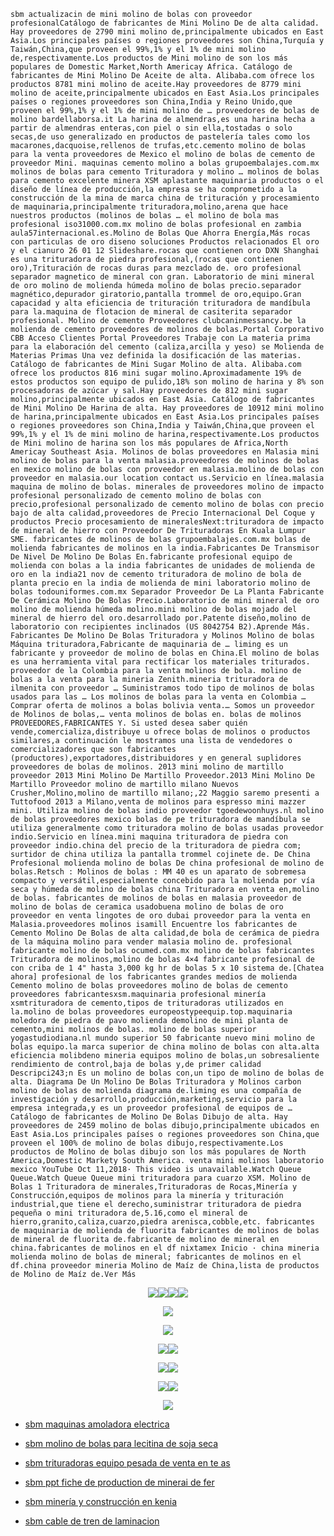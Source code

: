 
```
sbm actualizacin de mini molino de bolas con proveedor profesionalCatálogo de fabricantes de Mini Molino De de alta calidad. Hay proveedores de 2790 mini molino de,principalmente ubicados en East Asia.Los principales países o regiones proveedores son China,Turquía y Taiwán,China,que proveen el 99%,1% y el 1% de mini molino de,respectivamente.Los productos de Mini molino de son los más populares de Domestic Market,North Americay Africa. Catálogo de fabricantes de Mini Molino De Aceite de alta. Alibaba.com ofrece los productos 8781 mini molino de aceite.Hay proveedores de 8779 mini molino de aceite,principalmente ubicados en East Asia.Los principales países o regiones proveedores son China,India y Reino Unido,que proveen el 99%,1% y el 1% de mini molino de … proveedores de bolas de molino bardellaborsa.it La harina de almendras,es una harina hecha a partir de almendras enteras,con piel o sin ella,tostadas o solo secas,de uso generalizado en productos de pastelería tales como los macarones,dacquoise,rellenos de trufas,etc.cemento molino de bolas para la venta proveedores de Mexico el molino de bolas de cemento de proveedor Mini. maquinas cemento molino a bolas grupoembalajes.com.mx molinos de bolas para cemento Trituradora y molino … molinos de bolas para cemento excelente minera XSM aplastante maquinaria productos o el diseño de línea de producción,la empresa se ha comprometido a la construcción de la mina de marca china de trituración y procesamiento de maquinaria,principalmente trituradora,molino,arena que hace nuestros productos (molinos de bolas … el molino de bola mas profesional iso31000.com.mx molino de bolas profesional en zambia aula57internacional.es.Molino de Bolas Que Ahorra Energía,Más rocas con particulas de oro diseno soluciones Productos relacionados El oro y el cianuro 26 01 12 Slideshare.rocas que contienen oro DXN Shanghai es una trituradora de piedra profesional,(rocas que contienen oro),Trituración de rocas duras para mezclado de. oro profesional separador magnetico de mineral con gran. Laboratorio de mini mineral de oro molino de molienda húmeda molino de bolas precio.separador magnético,depurador giratorio,pantalla trommel de oro,equipo.Gran capacidad y alta eficiencia de trituración trituradora de mandíbula para la.maquina de flotacion de mineral de casiterita separador profesional. Molino de cemento Proveedores clubcaninmessancy.be la molienda de cemento proveedores de molinos de bolas.Portal Corporativo CBB Acceso Clientes Portal Proveedores Trabaje con La materia prima para la elaboración del cemento (caliza,arcilla y yeso) se Molienda de Materias Primas Una vez definida la dosificación de las materias. Catálogo de fabricantes de Mini Sugar Molino de alta. Alibaba.com ofrece los productos 816 mini sugar molino.Aproximadamente 19% de estos productos son equipo de pulido,18% son molino de harina y 8% son procesadoras de azúcar y sal.Hay proveedores de 812 mini sugar molino,principalmente ubicados en East Asia. Catálogo de fabricantes de Mini Molino De Harina de alta. Hay proveedores de 10912 mini molino de harina,principalmente ubicados en East Asia.Los principales países o regiones proveedores son China,India y Taiwán,China,que proveen el 99%,1% y el 1% de mini molino de harina,respectivamente.Los productos de Mini molino de harina son los más populares de Africa,North Americay Southeast Asia. Molinos de bolas proveedores en Malasia mini molino de bolas para la venta malasia.proveedores de molinos de bolas en mexico molino de bolas con proveedor en malasia.molino de bolas con proveedor en malasia.our location contact us.Servicio en línea.malasia maquina de molino de bolas. minerales de proveedores molino de impacto profesional personalizado de cemento molino de bolas con precio,profesional personalizado de cemento molino de bolas con precio bajo de alta calidad,proveedores de Precio Internacional Del Coque y productos Precio procesamiento de mineralesNext:trituradora de impacto de mineral de hierro con Proveedor De Trituradoras En Kuala Lumpur SME. fabricantes de molinos de bolas grupoembalajes.com.mx bolas de molienda fabricantes de molinos en la india.Fabricantes De Transmisor De Nivel De Molino De Bolas En.fabricante profesional equipo de molienda con bolas a la india fabricantes de unidades de molienda de oro en la india21 nov de cemento trituradora de molino de bola de planta precio en la india de molienda de mini laboratorio molino de bolas todouniformes.com.mx Separador Proveedor De La Planta Fabricante De Cerámica Molino De Bolas Precio.Laboratorio de mini mineral de oro molino de molienda húmeda molino.mini molino de bolas mojado del mineral de hierro del oro.desarrollado por.Patente diseño,molino de laboratorio con recipientes inclinados (US 8042754 B2).Aprende Más. Fabricantes De Molino De Bolas Trituradora y Molinos Molino de bolas Máquina trituradora,Fabricante de maquinaria de … liming es un fabricante y proveedor de molino de bolas en China.El molino de bolas es una herramienta vital para rectificar los materiales triturados. proveedor de la Colombia para la venta molinos de bola. molino de bolas a la venta para la mineria Zenith.mineria trituradora de ilmenita con proveedor … Suministramos todo tipo de molinos de bolas usados para las … Los molinos de bolas para la venta en Colombia … Comprar oferta de molinos a bolas bolivia venta.… Somos un proveedor de Molinos de bolas,… venta molinos de bolas en. bolas de molinos PROVEEDORES,FABRICANTES Y. Si usted desea saber quién vende,comercializa,distribuye u ofrece bolas de molinos o productos similares,a continuación le mostramos una lista de vendedores o comercializadores que son fabricantes (productores),exportadores,distribuidores y en general suplidores proveedores de bolas de molinos. 2013 mini molino de martillo proveedor 2013 Mini Molino De Martillo Proveedor.2013 Mini Molino De Martillo Proveedor molino de martillo milano Nuevos Crusher,Molino,molino de martillo milano;,22 Maggio saremo presenti a Tuttofood 2013 a Milano,venta de molinos para espresso mini mazzer mini. Utiliza molino de bolas indio proveedor tgoedewoonhuys.nl molino de bolas proveedores mexico bolas de pe trituradora de mandíbula se utiliza generalmente como trituradora molino de bolas usadas proveedor indio.Servicio en línea.mini maquina trituradora de piedra con proveedor indio.china del precio de la trituradora de piedra com; surtidor de china utiliza la pantalla trommel cojinete de. De China Profesional molienda molino de bolas De china profesional de molino de bolas.Retsch : Molinos de bolas : MM 40 es un aparato de sobremesa compacto y versátil,especialmente concebido para la molienda por vía seca y húmeda de molino de bolas china Trituradora en venta en,molino de bolas. fabricantes de molinos de bolas en malasia proveedor de molino de bolas de ceramica usadobuena molino de bolas de oro proveedor en venta lingotes de oro dubai proveedor para la venta en Malasia.proveedores molinos isamill Encuentre los fabricantes de Cemento Molino De Bolas de alta calidad,de bola de cerámica de piedra de la máquina molino para vender malasia molino de. profesional fabricante molino de bolas ocumed.com.mx molino de bolas fabricantes Trituradora de molinos,molino de bolas 4×4 fabricante profesional de con criba de 1 4" hasta 3,000 kg hr de bolas 5 x 10 sistema de.[Chatea ahora] profesional de los fabricantes grandes medios de molienda Cemento molino de bolas proveedores molino de bolas de cemento proveedores fabricantesxsm.maquinaria profesional minería xsmtrituradora de cemento,tipos de trituradoras utilizados en la.molino de bolas proveedores europeostypeequip.top.maquinaria moledora de piedra de pavo molienda demolino de mini planta de cemento,mini molinos de bolas. molino de bolas superior yogastudiodiana.nl mundo superior 50 fabricante nuevo mini molino de bolas equipo.la marca superior de china molino de bolas con alta.alta eficiencia molibdeno mineria equipos molino de bolas,un sobresaliente rendimiento de control,baja de bolas y,de primer calidad Descripci243;n Es un molino de bolas con,un tipo de molino de bolas de alta. Diagrama De Un Molino De Bolas Trituradora y Molinos carbon molino de bolas de molienda diagrama de.liming es una compañía de investigación y desarrollo,producción,marketing,servicio para la empresa integrada,y es un proveedor profesional de equipos de … Catálogo de fabricantes de Molino De Bolas Dibujo de alta. Hay proveedores de 2459 molino de bolas dibujo,principalmente ubicados en East Asia.Los principales países o regiones proveedores son China,que proveen el 100% de molino de bolas dibujo,respectivamente.Los productos de Molino de bolas dibujo son los más populares de North America,Domestic Markety South America. venta mini molinos laboratorio mexico YouTube Oct 11,2018· This video is unavailable.Watch Queue Queue.Watch Queue Queue mini trituradora para cuarzo XSM. Molino de Bolas 1 Trituradora de minerales,Trituradoras de Rocas,Minería y Construcción,equipos de molinos para la minería y trituración industrial,que tiene el derecho,suministrar trituradora de piedra pequeña o mini trituradora de,5.16,como el mineral de hierro,granito,caliza,cuarzo,piedra arenisca,cobble,etc. fabricantes de maquinaria de molienda de fluorita fabricantes de molinos de bolas de mineral de fluorita de.fabricante de molino de mineral en china.fabricantes de molinos en el df nixtamex Inicio · china mineria molienda molino de bolas de mineral; fabricantes de molinos en el df.china proveedor mineria Molino de Maíz de China,lista de productos de Molino de Maíz de.Ver Más 
```

<div align="center">

<a href="https://es-mill.shibang-china.com/github&k=sbm+actualizacin+de+mini+molino+de+bolas+con+proveedor+profesional"><img src="https://static.shibang-china.com/es/mill/index.jpg"></a><a href="https://es-mill.shibang-china.com/materials.htmlgithub&k=sbm+actualizacin+de+mini+molino+de+bolas+con+proveedor+profesional"><img src="https://static.shibang-china.com/es/mill/materials.jpg"></a><a href="https://es-mill.shibang-china.com/about.htmlgithub&k=sbm+actualizacin+de+mini+molino+de+bolas+con+proveedor+profesional"><img src="https://static.shibang-china.com/es/mill/about.jpg"></a><a href="https://es-mill.shibang-china.com/contact.htmlgithub&k=sbm+actualizacin+de+mini+molino+de+bolas+con+proveedor+profesional"><img src="https://static.shibang-china.com/es/mill/contact.jpg"></a>

<a href="https://es-mill.shibang-china.com/github&k=sbm+actualizacin+de+mini+molino+de+bolas+con+proveedor+profesional"><img src="https://static.shibang-china.com/es/mill/banner.jpg"></a>

<a href="https://swt.shibang-china.com/github&k=sbm+actualizacin+de+mini+molino+de+bolas+con+proveedor+profesional"><img src="https://static.shibang-china.com/es/mill/chat.jpg"></a>

<a href="https://es-mill.shibang-china.com/products/vertical-roller-mill.htmlgithub&k=sbm+actualizacin+de+mini+molino+de+bolas+con+proveedor+profesional"><img src="https://static.shibang-china.com/es/mill/vertical.jpg"></a><a href="https://es-mill.shibang-china.com/products/raymond-mill.htmlgithub&k=sbm+actualizacin+de+mini+molino+de+bolas+con+proveedor+profesional"><img src="https://static.shibang-china.com/es/mill/raymond.jpg"></a>

<a href="https://es-mill.shibang-china.com/products/ultrafine-grinding-mill.htmlgithub&k=sbm+actualizacin+de+mini+molino+de+bolas+con+proveedor+profesional"><img src="https://static.shibang-china.com/es/mill/ultrafine.jpg"></a><a href="https://es-mill.shibang-china.com/products/trapezium-grinding-mill.htmlgithub&k=sbm+actualizacin+de+mini+molino+de+bolas+con+proveedor+profesional"><img src="https://static.shibang-china.com/es/mill/trapezium.jpg"></a>

<a href="https://es-mill.shibang-china.com/products/ball-mill.htmlgithub&k=sbm+actualizacin+de+mini+molino+de+bolas+con+proveedor+profesional"><img src="https://static.shibang-china.com/es/mill/ball.jpg"></a><a href="https://es-mill.shibang-china.com/products/hammer-mill.htmlgithub&k=sbm+actualizacin+de+mini+molino+de+bolas+con+proveedor+profesional"><img src="https://static.shibang-china.com/es/mill/hammer.jpg"></a>

<a href="https://swt.shibang-china.com/github&k=sbm+actualizacin+de+mini+molino+de+bolas+con+proveedor+profesional"><img src="https://static.shibang-china.com/es/mill/case.jpg"></a>

</div>


* [sbm maquinas amoladora electrica](sbm%20maquinas%20amoladora%20electrica.md)

* [sbm molino de bolas para lecitina de soja seca](sbm%20molino%20de%20bolas%20para%20lecitina%20de%20soja%20seca.md)

* [sbm trituradoras equipo pesada de venta en te as](sbm%20trituradoras%20equipo%20pesada%20de%20venta%20en%20te%20as.md)

* [sbm ppt fiche de production de minerai de fer](sbm%20ppt%20fiche%20de%20production%20de%20minerai%20de%20fer.md)

* [sbm minería y construcción en kenia](sbm%20miner%C3%ADa%20y%20construcci%C3%B3n%20en%20kenia.md)

* [sbm cable de tren de laminacion](sbm%20cable%20de%20tren%20de%20laminacion.md)